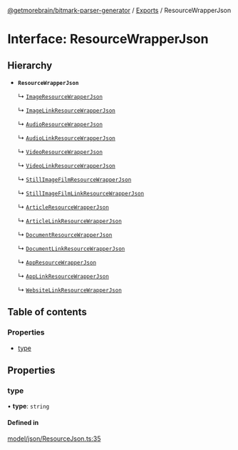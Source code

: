[@getmorebrain/bitmark-parser-generator](../API.md) / [Exports](../modules.md) / ResourceWrapperJson

# Interface: ResourceWrapperJson

## Hierarchy

- **`ResourceWrapperJson`**

  ↳ [`ImageResourceWrapperJson`](ImageResourceWrapperJson.md)

  ↳ [`ImageLinkResourceWrapperJson`](ImageLinkResourceWrapperJson.md)

  ↳ [`AudioResourceWrapperJson`](AudioResourceWrapperJson.md)

  ↳ [`AudioLinkResourceWrapperJson`](AudioLinkResourceWrapperJson.md)

  ↳ [`VideoResourceWrapperJson`](VideoResourceWrapperJson.md)

  ↳ [`VideoLinkResourceWrapperJson`](VideoLinkResourceWrapperJson.md)

  ↳ [`StillImageFilmResourceWrapperJson`](StillImageFilmResourceWrapperJson.md)

  ↳ [`StillImageFilmLinkResourceWrapperJson`](StillImageFilmLinkResourceWrapperJson.md)

  ↳ [`ArticleResourceWrapperJson`](ArticleResourceWrapperJson.md)

  ↳ [`ArticleLinkResourceWrapperJson`](ArticleLinkResourceWrapperJson.md)

  ↳ [`DocumentResourceWrapperJson`](DocumentResourceWrapperJson.md)

  ↳ [`DocumentLinkResourceWrapperJson`](DocumentLinkResourceWrapperJson.md)

  ↳ [`AppResourceWrapperJson`](AppResourceWrapperJson.md)

  ↳ [`AppLinkResourceWrapperJson`](AppLinkResourceWrapperJson.md)

  ↳ [`WebsiteLinkResourceWrapperJson`](WebsiteLinkResourceWrapperJson.md)

## Table of contents

### Properties

- [type](ResourceWrapperJson.md#type)

## Properties

### type

• **type**: `string`

#### Defined in

[model/json/ResourceJson.ts:35](https://github.com/getMoreBrain/bitmark-parser-generator/blob/b82d7bf/src/model/json/ResourceJson.ts#L35)
